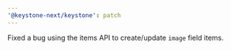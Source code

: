 ```yaml
---
'@keystone-next/keystone': patch
---
```


Fixed a bug using the items API to create/update `image` field items.

